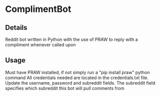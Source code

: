 # ComplimentBot

## Details
Reddit bot written in Python with the use of PRAW to reply with a compliment whenever called upon

## Usage
Must have PRAW installed, if not simply run a "pip install praw" python command
All credentials needed are located in the credentials.txt file. Update the username, password and subreddit fields.
The subreddit field specifies which subreddit this bot will pull comments from

